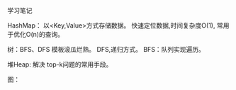 学习笔记

HashMap：
    以<Key,Value>方式存储数据。 快速定位数据,时间复杂度O(1), 常用于优化O(n)的查询。

树：BFS、DFS 模板滚瓜烂熟。  DFS,递归方式。  BFS：队列实现遍历。

堆Heap: 解决 top-k问题的常用手段。

图：

